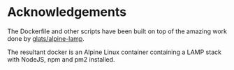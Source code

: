 # Acknowledgements
The Dockerfile and other scripts have been built on top of the amazing work done by [glats/alpine-lamp](https://github.com/glats/alpine-lamp). 

The resultant docker is an Alpine Linux container containing a LAMP stack with NodeJS, npm and pm2 installed.
